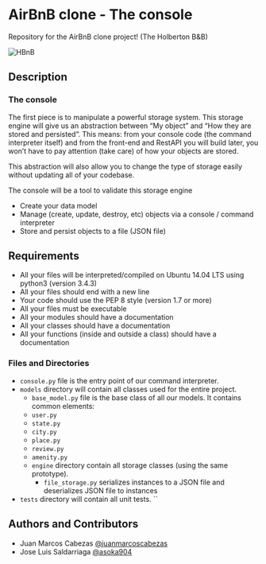 # AirBnB clone - The console
Repository for the AirBnB clone project! (The Holberton B&amp;B)

![HBnB][]

## Description
### The console

  The first piece is to manipulate a powerful storage system. This storage engine will give us an abstraction between “My object” and “How they are stored and persisted”. This means: from your console code (the command interpreter itself) and from the front-end and RestAPI you will build later, you won’t have to pay attention (take care) of how your objects are stored.

This abstraction will also allow you to change the type of storage easily without updating all of your codebase.

The console will be a tool to validate this storage engine

- Create your data model
- Manage (create, update, destroy, etc) objects via a console / command interpreter
- Store and persist objects to a file (JSON file)

## Requirements
- All your files will be interpreted/compiled on Ubuntu 14.04 LTS using python3 (version 3.4.3)
- All your files should end with a new line
- Your code should use the PEP 8 style (version 1.7 or more)
- All your files must be executable
- All your modules should have a documentation
- All your classes should have a documentation
- All your functions (inside and outside a class) should have a documentation

### Files and Directories
- `console.py` file is the entry point of our command interpreter.
- `models` directory will contain all classes used for the entire project.
  - `base_model.py` file is the base class of all our models. It contains common elements:
  - `user.py`
  - `state.py`
  - `city.py`
  - `place.py`
  - `review.py`
  - `amenity.py`
  - `engine` directory contain all storage classes (using the same prototype).
    - `file_storage.py` serializes instances to a JSON file and deserializes JSON file to instances
- `tests` directory will contain all unit tests.
``

## Authors and Contributors
- Juan Marcos Cabezas [@juanmarcoscabezas]
- Jose Luis Saldarriaga [@asoka904]

<!-- links -->
[@juanmarcoscabezas]: https://github.com/juanmarcoscabezas/
[@asoka904]: https://github.com/asoka904/
[HBnB]: https://holbertonintranet.s3.amazonaws.com/uploads/medias/2018/6/65f4a1dd9c51265f49d0.png?X-Amz-Algorithm=AWS4-HMAC-SHA256&X-Amz-Credential=AKIARDDGGGOUZGDONYM4%2F20200220%2Fus-east-1%2Fs3%2Faws4_request&X-Amz-Date=20200220T044837Z&X-Amz-Expires=86400&X-Amz-SignedHeaders=host&X-Amz-Signature=bc5561cb44402ddd771921134721135f4c17320418f27a6967f6a854aff19bce
